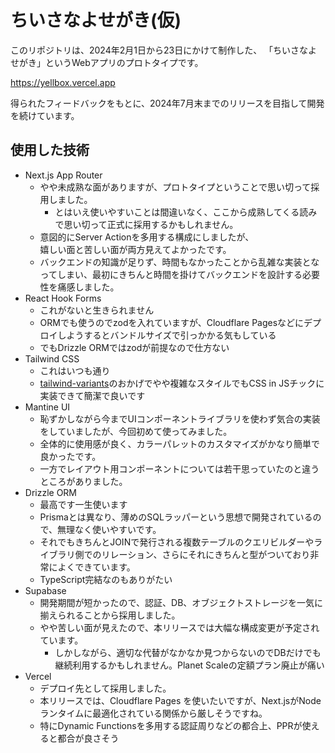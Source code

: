 
# ちいさなよせがき(仮)

このリポジトリは、2024年2月1日から23日にかけて制作した、
「ちいさなよせがき」というWebアプリのプロトタイプです。

<https://yellbox.vercel.app>

得られたフィードバックをもとに、2024年7月末までのリリースを目指して開発を続けています。

## 使用した技術

- Next.js App Router
  - やや未成熟な面がありますが、プロトタイプということで思い切って採用しました。
    - とはいえ使いやすいことは間違いなく、ここから成熟してくる読みで思い切って正式に採用するかもしれません。
  - 意図的にServer Actionを多用する構成にしましたが、<br />嬉しい面と苦しい面が両方見えてよかったです。
  - バックエンドの知識が足りず、時間もなかったことから乱雑な実装となってしまい、最初にきちんと時間を掛けてバックエンドを設計する必要性を痛感しました。
- React Hook Forms
  - これがないと生きられません
  - ORMでも使うのでzodを入れていますが、Cloudflare Pagesなどにデプロイしようするとバンドルサイズで引っかかる気もしている
  - でもDrizzle ORMではzodが前提なので仕方ない
- Tailwind CSS
  - これはいつも通り
  - [tailwind-variants](https://github.com/nextui-org/tailwind-variants)のおかげでやや複雑なスタイルでもCSS in JSチックに実装できて簡潔で良いです
- Mantine UI
  - 恥ずかしながら今までUIコンポーネントライブラリを使わず気合の実装をしていましたが、今回初めて使ってみました。
  - 全体的に使用感が良く、カラーパレットのカスタマイズがかなり簡単で良かったです。
  - 一方でレイアウト用コンポーネントについては若干思っていたのと違うところがありました。
- Drizzle ORM
  - 最高です一生使います
  - Prismaとは異なり、薄めのSQLラッパーという思想で開発されているので、無理なく使いやすいです。
  - それでもきちんとJOINで発行される複数テーブルのクエリビルダーやライブラリ側でのリレーション、さらにそれにきちんと型がついており非常によくできています。
  - TypeScript完結なのもありがたい
- Supabase
  - 開発期間が短かったので、認証、DB、オブジェクトストレージを一気に揃えられることから採用しました。
  - やや苦しい面が見えたので、本リリースでは大幅な構成変更が予定されています。
    - しかしながら、適切な代替がなかなか見つからないのでDBだけでも継続利用するかもしれません。Planet Scaleの定額プラン廃止が痛い
- Vercel
  - デプロイ先として採用しました。
  - 本リリースでは、Cloudflare Pages を使いたいですが、Next.jsがNodeランタイムに最適化されている関係から厳しそうですね。
  - 特にDynamic Functionsを多用する認証周りなどの都合上、PPRが使えると都合が良さそう
